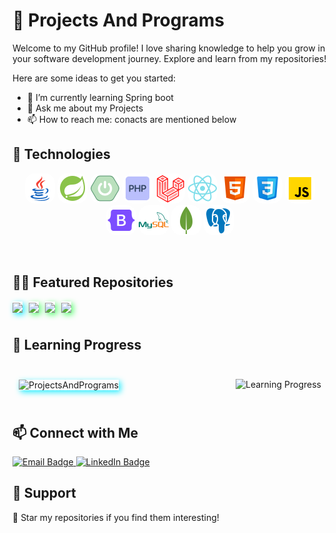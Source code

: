# 📡 Projects And Programs

Welcome to my GitHub profile! I love sharing knowledge to help you grow in your software development journey. Explore and learn from my repositories!

Here are some ideas to get you started:

- 🌱 I’m currently learning Spring boot
- 💬 Ask me about my Projects
- 📫 How to reach me: conacts are mentioned below

## 🚀 Technologies

<p align="center">
  <img src="./images/java.png" alt="Languages" style="border-radius: 15px;"/>
  <img src="./images/spring.png" alt="Frameworks" style="border-radius: 15px;"/>
  <img src="./images/spring-boot.png" alt="Databases" style="border-radius: 15px;"/>
  <img src="./images/php.png" alt="Tools" style="border-radius: 15px;"/>
  <img src="./images/laravel.png" alt="Tools" style="border-radius: 15px;"/>
  <img src="./images/react.png" alt="Tools" style="border-radius: 15px;"/>
  <img src="./images/html.png" alt="Tools" style="border-radius: 15px;"/>
  <img src="./images/css.png" alt="Tools" style="border-radius: 15px;"/>
  <img src="./images/js.png" alt="Tools" style="border-radius: 15px;"/>
  <img src="./images/bootstrap.png" alt="Tools" style="border-radius: 15px;"/>
  <img src="./images/mysql.png" alt="Tools" style="border-radius: 15px;"/>
  <img src="./images/mongo.png" alt="Tools" style="border-radius: 15px;"/>
  <img src="./images/postgres.png" alt="Tools" style="border-radius: 15px;"/>
</p>

<br/>

## 🍋‍🟩 Featured Repositories
<div style="display: flex;flex-direction: column; grid-gap: 10px;">
    <div style="display: flex; grid-gap: 10px;">
         <a style="box-shadow: 3px 3px 10px #20edff;" href="https://github.com/ProjectsAndPrograms/AnalyserOrange">
            <img align="center" src="https://github-readme-stats.vercel.app/api/pin/?username=ProjectsAndPrograms&repo=AnalyserOrange&theme=default" />
        </a>
         <a style="box-shadow: 3px 3px 10px #58ff70;" href="https://github.com/ProjectsAndPrograms/contacts-manager">
            <img align="center" src="https://github-readme-stats.vercel.app/api/pin/?username=ProjectsAndPrograms&repo=contacts-manager&theme=default" />
        </a>
         <a style="box-shadow: 3px 3px 10px #58ff70;" href="https://github.com/ProjectsAndPrograms/Ideas">
            <img align="center" src="https://github-readme-stats.vercel.app/api/pin/?username=ProjectsAndPrograms&repo=Ideas&theme=default" />
        </a>
         <a style="box-shadow: 3px 3px 10px #58ff70;" href="https://github.com/ProjectsAndPrograms/crud-spring-boot-thymeleaf">
            <img align="center" src="https://github-readme-stats.vercel.app/api/pin/?username=ProjectsAndPrograms&repo=crud-spring-boot-thymeleaf&theme=default" />
        </a>
    </div>
    <div style="display: flex; grid-gap: 10px;">
    </div>
    
</div>
   
## 🐎 Learning Progress

<div style="display: flex; justify-content: space-between; align-items: center;">
  <div style="margin: 10px;">
    <p>
      <img align="center" style="box-shadow: 3px 3px 10px #20edff;"  src="https://github-readme-stats.vercel.app/api?username=ProjectsAndPrograms&show_icons=true&locale=en" alt="ProjectsAndPrograms" style="width: 400px !important;" />
    </p>
  </div>
  <div style="margin: 10px;">
    <p>
      <img src="https://quickchart.io/chart?c={type:'doughnut',data:{labels:['Java','PHP','JavaScript','Python'],datasets:[{data:[40,30,20,10],backgroundColor:['%23FF4F4F','%232FFF30','%23FACB5F','%2320EDFF']}]},options:{plugins:{doughnutlabel:{labels:[{text:'Languages',font:{size:23}}]}}}}" alt="Learning Progress" style="width: 400px;"/>
    </p>
  </div>
</div>

## 📫 Connect with Me

<p align="left">
  <a href="mailto:your.suraj2002fake@gmail.com">
    <img src="https://img.shields.io/badge/Email-your.shubhamkumarmaurya786@gmail.com-red?style=for-the-badge" alt="Email Badge"/>
  </a>
  <a href="https://www.linkedin.com/in/shubham-kumar-277bba278/">
    <img src="https://img.shields.io/badge/LinkedIn-shubham_kumar_277bba278-blue?style=for-the-badge" alt="LinkedIn Badge"/>
  </a>
</p>

## 💚 Support
<p align="left">
  🌟 Star my repositories if you find them interesting!
</p>
